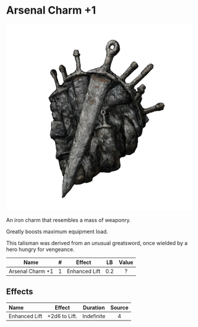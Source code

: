 # Arsenal Charm +1

![Copyrighted Image](ArsenalCharm+1.png)



An iron charm that resembles a mass of weaponry.

Greatly boosts maximum equipment load.

This talisman was derived from an unusual greatsword, once wielded by a hero hungry for vengeance.



|       Name       | # |    Effect    | LB | Value |
| :--------------: | :-: | :-----------: | :-: | :---: |
| Arsenal Charm +1 | 1 | Enhanced Lift | 0.2 |   ?   |

## Effects

| Name          |    Effect    |  Duration  | Source |
| :------------ | :-----------: | :--------: | :-----------: |
| Enhanced Lift | +2d6 to Lift. | Indefinite |       4       |
